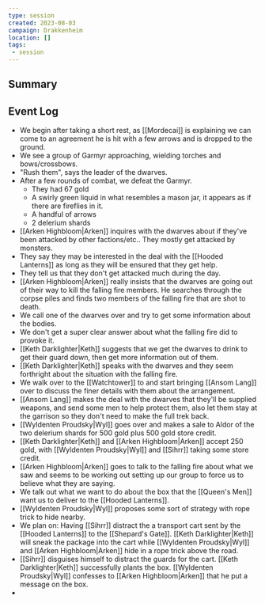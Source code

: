 ```yaml
---
type: session
created: 2023-08-03
campaign: Drakkenheim
location: []
tags:
 - session
---
```



## Summary

## Event Log

- We begin after taking a short rest, as [[Mordecai]] is explaining we can come to an agreement he is hit with a few arrows and is dropped to the ground.
- We see a group of Garmyr approaching, wielding torches and bows/crossbows.
- "Rush them", says the leader of the dwarves.
- After a few rounds of combat, we defeat the Garmyr. 
	- They had 67 gold
	- A swirly green liquid in what resembles a mason jar, it appears as if there are fireflies in it.
	- A handful of arrows
	- 2 delerium shards
- [[Arken Highbloom|Arken]] inquires with the dwarves about if they've been attacked by other factions/etc.. They mostly get attacked by monsters.
- They say they may be interested in the deal with the [[Hooded Lanterns]] as long as they will be ensured that they get help.
- They tell us that they don't get attacked much during the day.
- [[Arken Highbloom|Arken]] really insists that the dwarves are going out of their way to kill the falling fire members. He searches through the corpse piles and finds two members of the falling fire that are shot to death.
- We call one of the dwarves over and try to get some information about the bodies.
- We don't get a super clear answer about what the falling fire did to provoke it.
- [[Keth Darklighter|Keth]] suggests that we get the dwarves to drink to get their guard down, then get more information out of them.
- [[Keth Darklighter|Keth]] speaks with the dwarves and they seem forthright about the situation with the falling fire.
- We walk over to the [[Watchtower]] to and start bringing [[Ansom Lang]] over to discuss the finer details with them about the arrangement.
- [[Ansom Lang]] makes the deal with the dwarves that they'll be supplied weapons, and send some men to help protect them, also let them stay at the garrison so they don't need to make the full trek back.
- [[Wyldenten Proudsky|Wyl]] goes over and makes a sale to Aldor of the two delerium shards for 500 gold plus 500 gold store credit.
- [[Keth Darklighter|Keth]] and [[Arken Highbloom|Arken]] accept 250 gold, with [[Wyldenten Proudsky|Wyl]] and [[Sihrr]] taking some store credit.
- [[Arken Highbloom|Arken]] goes to talk to the falling fire about what we saw and seems to be working out setting up our group to force us to believe what they are saying.
- We talk out what we want to do about the box that the [[Queen's Men]] want us to deliver to the [[Hooded Lanterns]].
- [[Wyldenten Proudsky|Wyl]] proposes some sort of strategy with rope trick to hide nearby.
- We plan on: Having [[Sihrr]] distract the a transport cart sent by the [[Hooded Lanterns]] to the [[Shepard's Gate]]. [[Keth Darklighter|Keth]] will sneak the package into the cart while [[Wyldenten Proudsky|Wyl]] and [[Arken Highbloom|Arken]] hide in a rope trick above the road.
- [[Sihrr]] disguises himself to distract the guards for the cart. [[Keth Darklighter|Keth]] successfully plants the box. [[Wyldenten Proudsky|Wyl]] confesses to [[Arken Highbloom|Arken]] that he put a message on the box.
- 


